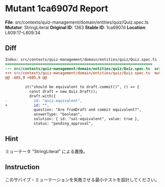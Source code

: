 # Mutant 1ca6907d Report

**File**: src/contexts/quiz-management/domain/entities/quiz/Quiz.spec.ts
**Mutator**: StringLiteral
**Original ID**: 1363
**Stable ID**: 1ca6907d
**Location**: L609:17–L609:34

## Diff

```diff
Index: src/contexts/quiz-management/domain/entities/quiz/Quiz.spec.ts
===================================================================
--- src/contexts/quiz-management/domain/entities/quiz/Quiz.spec.ts	original
+++ src/contexts/quiz-management/domain/entities/quiz/Quiz.spec.ts	mutated #1363
@@ -605,9 +605,9 @@
 
         it("should be equivalent to draft.commit()", () => {
           const draft = new Quiz.Draft();
           draft.with({
-            id: "quiz-equivalent",
+            id: "",
             question: "Are fromDraft and commit equivalent?",
             answerType: "boolean",
             solution: { id: "sol-equivalent", value: true },
             status: "pending_approval",
```

## Hint

ミューテータ "StringLiteral" による置換。

## Instruction

このサバイブ・ミューテーションを失敗させる最小テストを設計してください。
